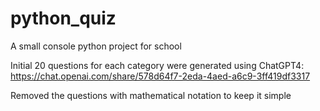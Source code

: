 # python_quiz

A small console python project for school

Initial 20 questions for each category were generated using ChatGPT4: https://chat.openai.com/share/578d64f7-2eda-4aed-a6c9-3ff419df3317

Removed the questions with mathematical notation to keep it simple
